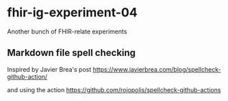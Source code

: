 # fhir-ig-experiment-04
Another bunch of FHIR-relate experiments

## Markdown file spell checking
Inspired by Javier Brea's post https://www.javierbrea.com/blog/spellcheck-github-action/

and using the action https://github.com/rojopolis/spellcheck-github-actions
